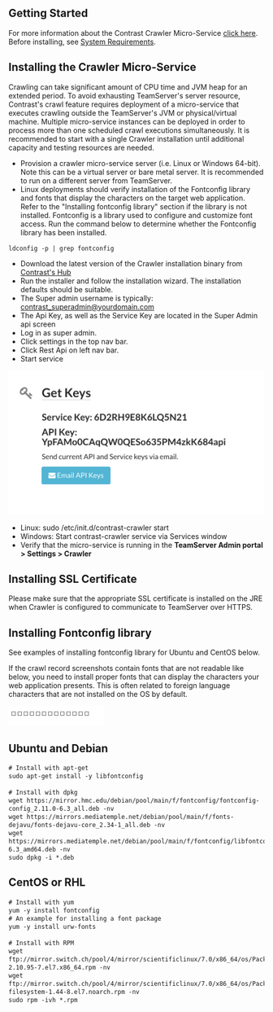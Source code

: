 <!--
title: "Installing the Crawler Micro-Service"
description: "Guidelines for installing and configuring the Crawler Micro-Service"
tags: "tools crawler installation Microservice sizing fontconfig PhantomJS"
-->

## Getting Started
For more information about the Contrast Crawler Micro-Service [click here](tools-crawler.html#crawler-about).  Before installing, see [System Requirements](tools-crawler.html#crawler-reqs).

## Installing the Crawler Micro-Service
Crawling can take significant amount of CPU time and JVM heap for an extended period. To avoid exhausting TeamServer's server resource, Contrast's crawl feature requires deployment of a micro-service that executes crawling outside the TeamServer's JVM or physical/virtual machine. Multiple micro-service instances can be deployed in order to process more than one scheduled crawl executions simultaneously. It is recommended to start with a single Crawler installation until additional capacity and testing resources are needed.
 
* Provision a crawler micro-service server (i.e. Linux or Windows 64-bit). Note this can be a virtual server or bare metal server. It is recommended to run on a different server from TeamServer.
* Linux deployments should verify installation of the Fontconfig library and fonts that display the characters on the target web application. Refer to the "Installing fontconfig library" section if the library is not installed. Fontconfig is a library used to configure and customize font access. Run the command below to determine whether the Fontconfig library has been installed.

````
ldconfig -p | grep fontconfig
````

* Download the latest version of the Crawler installation binary from [Contrast's Hub](https://hub.contrastsecurity.com/)
* Run the installer and follow the installation wizard. The installation defaults should be suitable.
* The Super admin username is typically: contrast_superadmin@yourdomain.com
* The Api Key, as well as the Service Key are located in the Super Admin api screen
* Log in as super admin.
* Click settings in the top nav bar.
* Click Rest Api on left nav bar.
* Start service

<a href="assets/images/KB2-l01_2.png" rel="lightbox" title="Service &amp; API Keys"><img class="thumbnail" src="assets/images/KB2-l01_2.png"/></a>

* Linux: sudo /etc/init.d/contrast-crawler start
* Windows: Start contrast-crawler service via Services window
* Verify that the micro-service is running in the **TeamServer Admin portal > Settings > Crawler**

## Installing SSL Certificate
Please make sure that the appropriate SSL certificate is installed on the JRE when Crawler is configured to communicate to TeamServer over HTTPS.

## Installing Fontconfig library
See examples of installing fontconfig library for Ubuntu and CentOS below.

If the crawl record screenshots contain fonts that are not readable like below, you need to install proper fonts that can display the characters your web application presents. This is often related to foreign language characters that are not installed on the OS by default.

<a href="assets/images/KB2-l01_3.png" rel="lightbox" title="Unreadable Fonts"><img class="thumbnail" src="assets/images/KB2-l01_3.png"/></a>

## Ubuntu and Debian

````
# Install with apt-get
sudo apt-get install -y libfontconfig
 
# Install with dpkg
wget https://mirror.hmc.edu/debian/pool/main/f/fontconfig/fontconfig-config_2.11.0-6.3_all.deb -nv
wget https://mirrors.mediatemple.net/debian/pool/main/f/fonts-dejavu/fonts-dejavu-core_2.34-1_all.deb -nv
wget https://mirrors.mediatemple.net/debian/pool/main/f/fontconfig/libfontconfig1_2.11.0-6.3_amd64.deb -nv
sudo dpkg -i *.deb
````

## CentOS or RHL

````
# Install with yum
yum -y install fontconfig
# An example for installing a font package
yum -y install urw-fonts
 
# Install with RPM
wget ftp://mirror.switch.ch/pool/4/mirror/scientificlinux/7.0/x86_64/os/Packages/fontconfig-2.10.95-7.el7.x86_64.rpm -nv
wget ftp://mirror.switch.ch/pool/4/mirror/scientificlinux/7.0/x86_64/os/Packages/fontpackages-filesystem-1.44-8.el7.noarch.rpm -nv
sudo rpm -ivh *.rpm
````
